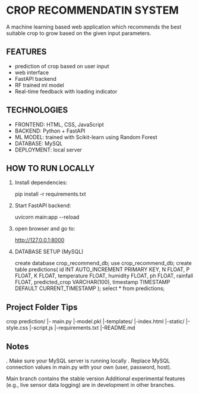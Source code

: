 # CROP RECOMMENDATIN SYSTEM
A machine learning based web application which recommends the best suitable crop to grow based on the given input parameters.
## FEATURES
   - prediction of crop based on user input
   - web interface
   - FastAPI backend
   - RF trained ml model
   - Real-time feedback with loading indicator

## TECHNOLOGIES
   - FRONTEND: HTML, CSS, JavaScript
   - BACKEND: Python + FastAPI
   - ML MODEL: trained with Scikit-learn using Random Forest
   - DATABASE: MySQL
   - DEPLOYMENT: local server

## HOW TO RUN LOCALLY

1. Install dependencies:

   pip install -r requirements.txt

2. Start FastAPI backend:

   uvicorn main:app --reload

3. open browser and go to:

   http://127.0.0.1:8000

4. DATABASE SETUP (MySQL)

   create database crop_recommend_db;
   use crop_recommend_db;
   create table predictions(
   id INT AUTO_INCREMENT PRIMARY KEY,
       N FLOAT,
      P FLOAT,
      K FLOAT,
      temperature FLOAT,
      humidity FLOAT,
      ph FLOAT,
      rainfall FLOAT,
      predicted_crop VARCHAR(100),
      timestamp TIMESTAMP DEFAULT CURRENT_TIMESTAMP
   );
   select * from predictions;

## Project Folder Tips
crop prediction/
|- main.py
|-model.pkl
|-templates/
   |-index.html
|-static/
   |-style.css
   |-script.js
|-requirements.txt
|-README.md

## Notes
. Make sure your MySQL server is running locally
. Replace MySQL connection values in main.py with your own (user, password, host).


Main branch contains the stable version
Additional experimental features (e.g., live sensor data logging) are in development in other branches.